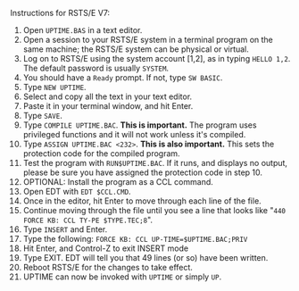 Instructions for RSTS/E V7:

1. Open `UPTIME.BAS` in a text editor.
2. Open a session to your RSTS/E system in a terminal program on the same machine; the RSTS/E system can be physical or virtual.
3. Log on to RSTS/E using the system account [1,2], as in typing `HELLO 1,2`.  The default password is usually `SYSTEM`.
4. You should have a `Ready` prompt.  If not, type `SW BASIC`.
5. Type `NEW UPTIME`.
6. Select and copy all the text in your text editor.
7. Paste it in your terminal window, and hit Enter.
8. Type `SAVE`.
9. Type `COMPILE UPTIME.BAC`.  **This is important.** The program uses privileged functions and it will not work unless it's compiled.
10. Type `ASSIGN UPTIME.BAC <232>`. **This is also important.** This sets the protection code for the compiled program.
11. Test the program with `RUN$UPTIME.BAC`. If it runs, and displays no output, please be sure you have assigned the protection code in step 10.
12. OPTIONAL:  Install the program as a CCL command.
13. Open EDT with `EDT $CCL.CMD`.
14. Once in the editor, hit Enter to move through each line of the file.
15. Continue moving through the file until you see a line that looks like "`440    FORCE KB: CCL TY-PE $TYPE.TEC;8`".
16. Type `INSERT` and Enter.
17. Type the following: `FORCE KB: CCL UP-TIME=$UPTIME.BAC;PRIV`
18. Hit Enter, and Control-Z to exit INSERT mode
19. Type EXIT. EDT will tell you that 49 lines (or so) have been written.
20. Reboot RSTS/E for the changes to take effect.
21. UPTIME can now be invoked with `UPTIME` or simply `UP`.
